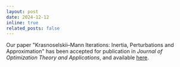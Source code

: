 ```yaml
---
layout: post
date: 2024-12-12
inline: true
related_posts: false
---
```


Our paper "Krasnoselskii–Mann Iterations: Inertia, Perturbations and Approximation" has been accepted for publication in _Journal of Optimization Theory and Applications_, and available [here](https://doi.org/10.1007/s10957-024-02600-5).  